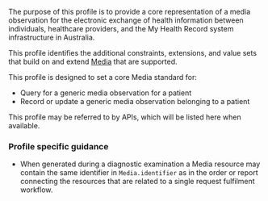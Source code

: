 The purpose of this profile is to provide a core representation of a media observation for the electronic exchange of health information between individuals, healthcare providers, and the My Health Record system infrastructure in Australia.

This profile identifies the additional constraints, extensions, and value sets that build on and extend [Media](http://hl7.org/fhir/R4/media.html) that are supported. 

This profile is designed to set a core Media standard for:
* Query for a generic media observation for a patient
* Record or update a generic media observation belonging to a patient

This profile may be referred to by APIs, which will be listed here when available.


### Profile specific guidance
- When generated during a diagnostic examination a Media resource may contain the same identifier in `Media.identifier` as in the order or report connecting the resources that are related to a single request fulfilment workflow.

